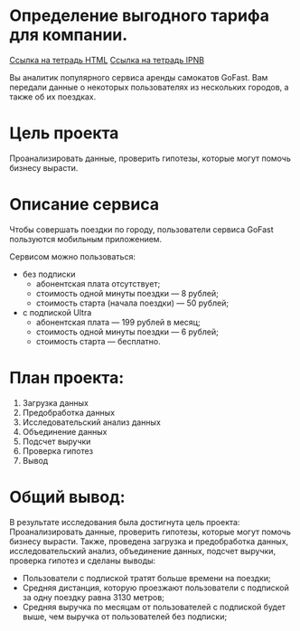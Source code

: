 # Определение выгодного тарифа для компании.
[Ссылка на тетрадь HTML](http://htmlpreview.github.io/?https://github.com/79sins/portfolio/blob/main/Проект%203.html)
[Ссылка на тетрадь IPNB](http://htmlpreview.github.io/?https://github.com/79sins/portfolio/blob/main/Проект%203.ipnb)

Вы аналитик популярного сервиса аренды самокатов GoFast. Вам передали данные о некоторых пользователях из нескольких городов, а также об их поездках. 

# Цель проекта
Проанализировать данные, проверить гипотезы, которые могут помочь бизнесу вырасти.

# Описание сервиса
Чтобы совершать поездки по городу, пользователи сервиса GoFast пользуются мобильным приложением. 

Сервисом можно пользоваться:
- без подписки
    - абонентская плата отсутствует;
    - стоимость одной минуты поездки — 8 рублей;
    - стоимость старта (начала поездки) — 50 рублей;
- с подпиской Ultra
    - абонентская плата — 199 рублей в месяц;
    - стоимость одной минуты поездки — 6 рублей;
    - стоимость старта — бесплатно.

# План проекта:
1. Загрузка данных
2. Предобработка данных
3. Исследовательский анализ данных
4. Объединение данных
5. Подсчет выручки
6. Проверка гипотез
7. Вывод

# Общий вывод:

В результате исследования была достигнута цель проекта: Проанализировать данные, проверить гипотезы, которые могут помочь бизнесу вырасти. Также, проведена загрузка и предобработка данных, исследовательский анализ, объединение данных, подсчет выручки, проверка гипотез и сделаны выводы:
- Пользователи с подпиской тратят больше времени на поездки;
- Средняя дистанция, которую проезжают пользователи с подпиской за одну поездку равна 3130 метров;
- Средняя выручка по месяцам от пользователей с подпиской будет выше, чем выручка от пользователей без подписки;
